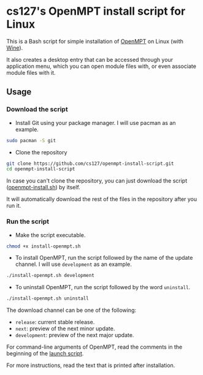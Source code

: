 # cs127's OpenMPT install script for Linux

This is a Bash script for simple installation of [OpenMPT](https://openmpt.org) on Linux (with [Wine](https://winehq.org)).

It also creates a desktop entry that can be accessed through your application menu, which you can open module files with, or even associate module files with it.

## Usage

### Download the script

* Install Git using your package manager. I will use pacman as an example.
```bash
sudo pacman -S git
```
* Clone the repository
```bash
git clone https://github.com/cs127/openmpt-install-script.git
cd openmpt-install-script
```

In case you can't clone the repository, you can just download the script
([openmpt-install.sh](https://raw.githubusercontent.com/cs127/openmpt-install-script/master/openmpt-install.sh))
by itself.

It will automatically download the rest of the files in the repository after you run it.

### Run the script

* Make the script executable.
```bash
chmod +x install-openmpt.sh
```
* To install OpenMPT, run the script followed by the name of the update channel. I will use `development` as an example.
```bash
./install-openmpt.sh development
```
* To uninstall OpenMPT, run the script followed by the word `uninstall`.
```bash
./install-openmpt.sh uninstall
```
The download channel can be one of the following:
* `release`: current stable release.
* `next`: preview of the next minor update.
* `development`: preview of the next major update.

For command-line arguments of OpenMPT, read the comments in the beginning of the
[launch script](https://github.com/cs127/openmpt-install-script/blob/master/resources/openmpt).

For more instructions, read the text that is printed after installation.
